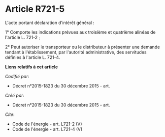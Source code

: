 # Article R721-5

L'acte portant déclaration d'intérêt général : 

1° Comporte les indications prévues aux troisième et quatrième alinéas de l'article L. 721-2 ; 

2° Peut autoriser le transporteur ou le distributeur à présenter une demande tendant à l'établissement, par l'autorité
administrative, des servitudes définies à l'article L. 721-4.

**Liens relatifs à cet article**

_Codifié par_:

  - Décret n°2015-1823 du 30 décembre 2015 - art.

_Créé par_:

  - Décret n°2015-1823 du 30 décembre 2015 - art.

_Cite_:

  - Code de l'énergie - art. L721-2 (V)
  - Code de l'énergie - art. L721-4 (V)

